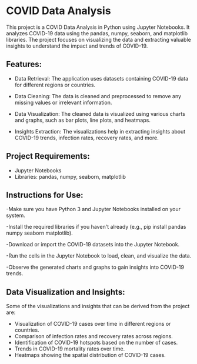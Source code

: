 # COVID Data Analysis 

This project is a COVID Data Analysis in Python using Jupyter Notebooks. It analyzes COVID-19 data using the pandas, numpy, seaborn, and matplotlib libraries. The project focuses on visualizing the data and extracting valuable insights to understand the impact and trends of COVID-19.

## Features:

- Data Retrieval: The application uses datasets containing COVID-19 data for different regions or countries.

- Data Cleaning: The data is cleaned and preprocessed to remove any missing values or irrelevant information.

- Data Visualization: The cleaned data is visualized using various charts and graphs, such as bar plots, line plots, and heatmaps.

- Insights Extraction: The visualizations help in extracting insights about COVID-19 trends, infection rates, recovery rates, and more.

## Project Requirements:

- Jupyter Notebooks
- Libraries: pandas, numpy, seaborn, matplotlib

## Instructions for Use:

-Make sure you have Python 3 and Jupyter Notebooks installed on your system.

-Install the required libraries if you haven't already (e.g., pip install pandas numpy seaborn matplotlib).

-Download or import the COVID-19 datasets into the Jupyter Notebook.

-Run the cells in the Jupyter Notebook to load, clean, and visualize the data.

-Observe the generated charts and graphs to gain insights into COVID-19 trends.

## Data Visualization and Insights:

Some of the visualizations and insights that can be derived from the project are:

- Visualization of COVID-19 cases over time in different regions or countries.
- Comparison of infection rates and recovery rates across regions.
- Identification of COVID-19 hotspots based on the number of cases.
- Trends in COVID-19 mortality rates over time.
- Heatmaps showing the spatial distribution of COVID-19 cases.